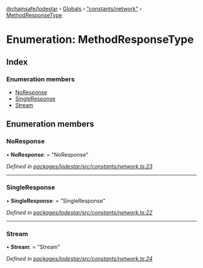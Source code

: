 [@chainsafe/lodestar](../README.md) › [Globals](../globals.md) › ["constants/network"](../modules/_constants_network_.md) › [MethodResponseType](_constants_network_.methodresponsetype.md)

# Enumeration: MethodResponseType

## Index

### Enumeration members

* [NoResponse](_constants_network_.methodresponsetype.md#noresponse)
* [SingleResponse](_constants_network_.methodresponsetype.md#singleresponse)
* [Stream](_constants_network_.methodresponsetype.md#stream)

## Enumeration members

###  NoResponse

• **NoResponse**: = "NoResponse"

*Defined in [packages/lodestar/src/constants/network.ts:23](https://github.com/ChainSafe/lodestar/blob/08fb27fc7/packages/lodestar/src/constants/network.ts#L23)*

___

###  SingleResponse

• **SingleResponse**: = "SingleResponse"

*Defined in [packages/lodestar/src/constants/network.ts:22](https://github.com/ChainSafe/lodestar/blob/08fb27fc7/packages/lodestar/src/constants/network.ts#L22)*

___

###  Stream

• **Stream**: = "Stream"

*Defined in [packages/lodestar/src/constants/network.ts:24](https://github.com/ChainSafe/lodestar/blob/08fb27fc7/packages/lodestar/src/constants/network.ts#L24)*
